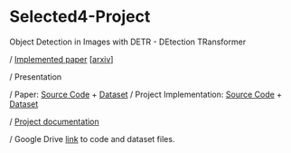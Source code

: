 # Selected4-Project
Object Detection in Images with DETR - DEtection TRansformer 

 / [Implemented paper](https://github.com/CatherineHabib/Selected4-Project/blob/2b2f357348b5571f45764a719280e25cf775cf01/2005.12872.pdf) [[arxiv](https://arxiv.org/abs/2005.12872?context=cs.CV)]

 / Presentation 

 / Paper: [Source Code](https://github.com/facebookresearch/detr)
          + 
        [Dataset](https://cocodataset.org/#download) 
 / Project Implementation: [Source Code](https://github.com/CatherineHabib/Selected4-Project/blob/2b2f357348b5571f45764a719280e25cf775cf01/DETRCarDetection.ipynb) 
                           + 
                         [Dataset](https://www.kaggle.com/datasets/sshikamaru/car-object-detection)

 / [Project documentation](https://github.com/CatherineHabib/Selected4-Project/blob/f5e26e08959f62fba79eaf70fa108e81592ee1dc/Selected%20Topics%20In%20Computer%20Science%204-Team06-Project%20documentation.pdf)


 / Google Drive [link](https://drive.google.com/drive/folders/186Z4kLoHPKpk6rt9qXkrP7zJMw7rV9DX?usp=share_link) to code and dataset files.  
